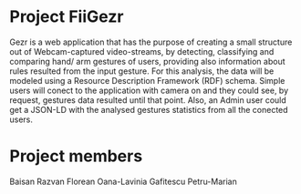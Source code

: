 # Project FiiGezr
Gezr is a web application that has the purpose of creating a small structure out of Webcam-captured video-streams,
by detecting, classifying and comparing hand/ arm gestures of users, providing also information about rules resulted
from the input gesture. For this analysis, the data will be modeled using a Resource Description Framework (RDF) schema.
Simple users will conect to the application with camera on and they could see, by request, gestures data resulted until that point.
Also, an Admin user could get a JSON-LD with the analysed gestures statistics from all the conected users.  

# Project members
Baisan Razvan
Florean Oana-Lavinia
Gafitescu Petru-Marian
